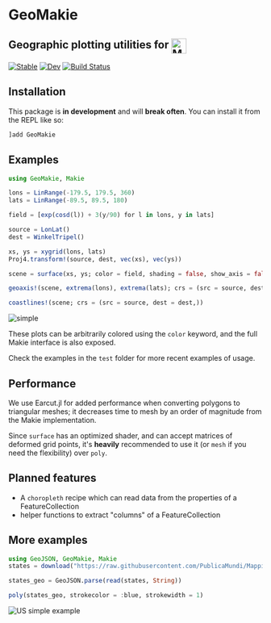 # GeoMakie
## Geographic plotting utilities for <a href = "https://www.github.com/JuliaPlots/Makie.jl"><img src="https://raw.githubusercontent.com/JuliaPlots/Makie.jl/master/assets/logo.png" alt="Makie.jl" height="30" align = "top"></a>

[![Stable](https://img.shields.io/badge/docs-stable-blue.svg)](https://JuliaPlots.github.io/GeoMakie.jl/stable)
[![Dev](https://img.shields.io/badge/docs-dev-blue.svg)](https://JuliaPlots.github.io/GeoMakie.jl/dev)
[![Build Status](https://gitlab.com/JuliaGPU/GeoMakie-jl/badges/master/pipeline.svg)](https://gitlab.com/JuliaGPU/GeoMakie-jl/pipelines)

## Installation

This package is **in development** and will **break often**.  You can install it from the REPL like so:
```julia
]add GeoMakie
```

## Examples

```julia
using GeoMakie, Makie

lons = LinRange(-179.5, 179.5, 360)
lats = LinRange(-89.5, 89.5, 180)

field = [exp(cosd(l)) + 3(y/90) for l in lons, y in lats]

source = LonLat()
dest = WinkelTripel()

xs, ys = xygrid(lons, lats)
Proj4.transform!(source, dest, vec(xs), vec(ys))

scene = surface(xs, ys; color = field, shading = false, show_axis = false, scale_plot = false)

geoaxis!(scene, extrema(lons), extrema(lats); crs = (src = source, dest = dest,))

coastlines!(scene; crs = (src = source, dest = dest,))
```
![simple](https://user-images.githubusercontent.com/32143268/74341805-5bcf1880-4d76-11ea-86ee-d0822ba70ab4.png)

These plots can be arbitrarily colored using the `color` keyword, and the full Makie interface is also exposed.

Check the examples in the `test` folder for more recent examples of usage.

## Performance

We use Earcut.jl for added performance when converting polygons to triangular meshes; it decreases time to mesh by an order of magnitude from the Makie implementation.

Since `surface` has an optimized shader, and can accept matrices of deformed grid points, it's **heavily** recommended to use it (or `mesh` if you need the flexibility) over `poly`.

## Planned features
- A `choropleth` recipe which can read data from the properties of a FeatureCollection
- helper functions to extract "columns" of a FeatureCollection

## More examples
```julia
using GeoJSON, GeoMakie, Makie
states = download("https://raw.githubusercontent.com/PublicaMundi/MappingAPI/master/data/geojson/us-states.json")

states_geo = GeoJSON.parse(read(states, String))

poly(states_geo, strokecolor = :blue, strokewidth = 1)
```
![US simple example](https://user-images.githubusercontent.com/32143268/73116030-c6223500-3efd-11ea-9690-f5a92415c264.png)
